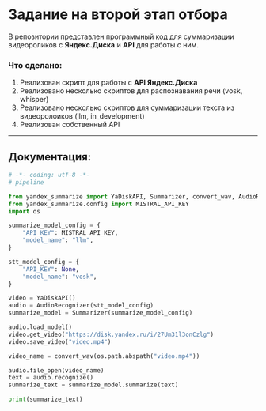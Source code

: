 # Задание на второй этап отбора

В репозитории представлен программный код 
для суммаризации видеороликов с **Яндекс.Диска** 
и **API** для работы с ним.

### Что сделано:
1. Реализован скрипт для работы с **API Яндекс.Диска**
2. Реализовано несколько скриптов для распознавания речи (vosk, whisper)
3. Реализовано несколько скриптов для суммаризации текста из видеоролоиков (llm, in_development)
4. Реализован собственный API

---
## Документация:
```Python
# -*- coding: utf-8 -*-
# pipeline

from yandex_summarize import YaDiskAPI, Summarizer, convert_wav, AudioRecognizer
from yandex_summarize.config import MISTRAL_API_KEY
import os

summarize_model_config = {
    "API_KEY": MISTRAL_API_KEY,
    "model_name": "llm",
}

stt_model_config = {
    "API_KEY": None,
    "model_name": "vosk",
}

video = YaDiskAPI()
audio = AudioRecognizer(stt_model_config)
summarize_model = Summarizer(summarize_model_config)

audio.load_model()
video.get_video("https://disk.yandex.ru/i/27Um31l3onCzlg")
video.save_video("video.mp4")

video_name = convert_wav(os.path.abspath("video.mp4"))

audio.file_open(video_name)
text = audio.recognize()
summarize_text = summarize_model.summarize(text)

print(summarize_text)
```